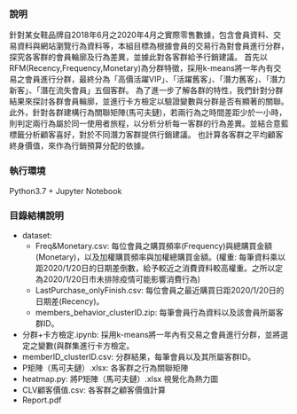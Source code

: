 ### 說明
針對某女鞋品牌自2018年6月之2020年4月之實際零售數據，包含會員資料、交易資料與網站瀏覽行為資料等，本組目標為根據會員的交易行為對會員進行分群，探究各客群的會員輪廓及行為差異，並據此對各客群給予行銷建議。
首先以RFM(Recency,Frequency,Monetary)為分群特徵，採用k-means將一年內有交易之會員進行分群，最終分為「高價活躍VIP」、「活躍舊客」、「潛力舊客」、「潛力新客」、「潛在流失會員」五個客群。
為了進一步了解各群的特性，我們針對分群結果來探討各群會員輪廓，並進行卡方檢定以驗證變數與分群是否有顯著的關聯。
此外，針對各群建構行為關聯矩陣(馬可夫鏈)，若兩行為之時間差距少於一小時，則判定兩行為屬於同一使用者旅程，以分析分析每一客群的行為差異。並結合意藍標籤分析顧客喜好，對於不同潛力客群提供行銷建議。
也計算各客群之平均顧客終身價值，來作為行銷預算分配的依據。


### 執行環境
Python3.7 + Jupyter Notebook

### 目錄結構說明
* dataset: 
	- Freq&Monetary.csv: 每位會員之購買頻率(Frequency)與總購買金額(Monetary)，以及加權購買頻率與加權總購買金額。(權重: 每筆資料乘以距2020/1/20日的日期差倒數，給予較近之消費資料較高權重。之所以定為2020/1/20日市未排除疫情可能影響消費行為)
	- LastPurchase_onlyFinish.csv: 每位會員之最近購買日距2020/1/20日的日期差(Recency)。
	- members_behavior_clusterID.zip: 每筆會員行為資料以及該會員所屬客群ID。
* 分群+卡方檢定.ipynb: 採用k-means將一年內有交易之會員進行分群，並將選定之變數(與群集進行卡方檢定。
* memberID_clusterID.csv: 分群結果，每筆會員以及其所屬客群ID。
* P矩陣（馬可夫鏈）.xlsx: 各客群之行為關聯矩陣
* heatmap.py: 將P矩陣（馬可夫鏈）.xlsx 視覺化為熱力圖
* CLV顧客價值.csv: 各客群之顧客價值計算
* Report.pdf




